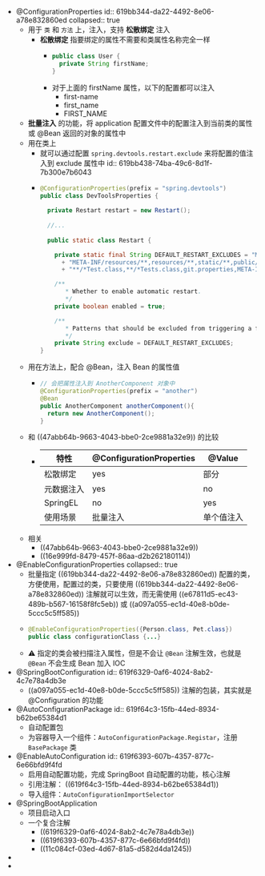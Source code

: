 - @ConfigurationProperties
  id:: 619bb344-da22-4492-8e06-a78e832860ed
  collapsed:: true
	- 用于 `类` 和 `方法` 上，注入，支持 **松散绑定** 注入
		- **松散绑定** 指要绑定的属性不需要和类属性名称完全一样
			- ```java
			  public class User {
			    private String firstName;
			  }
			  ```
			- 对于上面的 firstName 属性，以下的配置都可以注入
				- first-name
				- first_name
				- FIRST_NAME
	- **批量注入** 的功能，将 application 配置文件中的配置注入到当前类的属性 或 @Bean 返回的对象的属性中
	- 用在类上
		- 就可以通过配置 `spring.devtools.restart.exclude` 来将配置的值注入到 exclude 属性中
		  id:: 619bb438-74ba-49c6-8d1f-7b300e7b6043
		- ```java
		  @ConfigurationProperties(prefix = "spring.devtools")
		  public class DevToolsProperties {
		    
		    private Restart restart = new Restart();
		    
		    //...
		    
		    public static class Restart {
		  
		      private static final String DEFAULT_RESTART_EXCLUDES = "META-INF/maven/**,"
		        + "META-INF/resources/**,resources/**,static/**,public/**,templates/**,"
		        + "**/*Test.class,**/*Tests.class,git.properties,META-INF/build-info.properties";
		  
		      /**
		  		 * Whether to enable automatic restart.
		  		 */
		      private boolean enabled = true;
		  
		      /**
		  		 * Patterns that should be excluded from triggering a full restart.
		  		 */
		      private String exclude = DEFAULT_RESTART_EXCLUDES;
		  }
		  ```
	- 用在方法上，配合 @Bean，注入 Bean 的属性值
		- ```java
		  // 会把属性注入到 AnotherComponent 对象中
		  @ConfigurationProperties(prefix = "another")
		  @Bean
		  public AnotherComponent anotherComponent(){
		    return new AnotherComponent();
		  }
		  ```
	- 和 ((47abb64b-9663-4043-bbe0-2ce9881a32e9)) 的比较
		- |特性|@ConfigurationProperties|@Value|
		  |--|--|--|
		  |松散绑定|yes|部分|
		  |元数据注入|yes|no|
		  |SpringEL|no|yes|
		  |使用场景|批量注入|单个值注入|
	- 相关
		- ((47abb64b-9663-4043-bbe0-2ce9881a32e9))
		- ((16e999fd-8479-457f-86aa-d2b262180114))
- @EnableConfigurationProperties
  collapsed:: true
	- 批量指定 ((619bb344-da22-4492-8e06-a78e832860ed)) 配置的类，方便使用，配置过的类，只要使用 ((619bb344-da22-4492-8e06-a78e832860ed)) 注解就可以生效，而无需使用 ((e67811d5-ec43-489b-b567-16158f8fc5eb)) 或 ((a097a055-ec1d-40e8-b0de-5ccc5c5ff585))
	- ```java
	  @EnableConfigurationProperties({Person.class, Pet.class})
	  public class configurationClass {...}
	  ```
	- ⚠️ 指定的类会被扫描注入属性，但是不会让 `@Bean` 注解生效，也就是 `@Bean` 不会生成 Bean 加入 IOC
- @SpringBootConfiguration
  id:: 619f6329-0af6-4024-8ab2-4c7e78a4db3e
	- ((a097a055-ec1d-40e8-b0de-5ccc5c5ff585)) 注解的包装，其实就是 @Configuration 的功能
- @AutoConfigurationPackage
  id:: 619f64c3-15fb-44ed-8934-b62be65384d1
	- 自动配置包
	- 为容器导入一个组件：`AutoConfigurationPackage.Registar`，注册 `BasePackage` 类
- @EnableAutoConfiguration
  id:: 619f6393-607b-4357-877c-6e66bfd9f4fd
	- 启用自动配置功能，完成 SpringBoot 自动配置的功能，核心注解
	- 引用注解： ((619f64c3-15fb-44ed-8934-b62be65384d1))
	- 导入组件：`AutoConfigurationImportSelector`
- @SpringBootApplication
	- 项目启动入口
	- 一个复合注解
		- ((619f6329-0af6-4024-8ab2-4c7e78a4db3e))
		- ((619f6393-607b-4357-877c-6e66bfd9f4fd))
		- ((11c084cf-03ed-4d67-81a5-d582d4da1245))
-
-